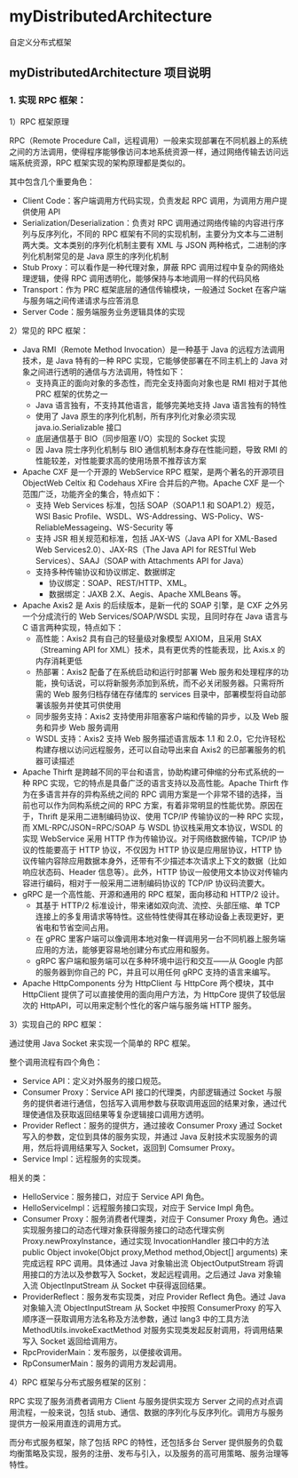 # myDistributedArchitecture
自定义分布式框架

## myDistributedArchitecture 项目说明

### 1. 实现 RPC 框架：

1）RPC 框架原理

RPC（Remote Procedure Call，远程调用）一般来实现部署在不同机器上的系统之间的方法调用，使得程序能够像访问本地系统资源一样，通过网络传输去访问远端系统资源，RPC 框架实现的架构原理都是类似的。

其中包含几个重要角色：

- Client Code：客户端调用方代码实现，负责发起 RPC 调用，为调用方用户提供使用 API
- Serialization/Deserialization：负责对 RPC 调用通过网络传输的内容进行序列与反序列化，不同的 RPC 框架有不同的实现机制，主要分为文本与二进制两大类。文本类别的序列化机制主要有 XML 与 JSON 两种格式，二进制的序列化机制常见的是 Java 原生的序列化机制
- Stub Proxy：可以看作是一种代理对象，屏蔽 RPC 调用过程中复杂的网络处理逻辑，使得 RPC 调用透明化，能够保持与本地调用一样的代码风格
- Transport：作为 PRC 框架底层的通信传输模块，一般通过 Socket 在客户端与服务端之间传递请求与应答消息
- Server Code：服务端服务业务逻辑具体的实现

2）常见的 RPC 框架：

- Java RMI（Remote Method Invocation）是一种基于 Java 的远程方法调用技术，是 Java 特有的一种 RPC 实现，它能够使部署在不同主机上的 Java 对象之间进行透明的通信与方法调用，特性如下：
  - 支持真正的面向对象的多态性，而完全支持面向对象也是 RMI 相对于其他 PRC 框架的优势之一
  - Java 语言独有，不支持其他语言，能够完美地支持 Java 语言独有的特性
  - 使用了 Java 原生的序列化机制，所有序列化对象必须实现 java.io.Serializable 接口
  - 底层通信基于 BIO（同步阻塞 I/O）实现的 Socket 实现
  - 因 Java 院士序列化机制与 BIO 通信机制本身存在性能问题，导致 RMI 的性能较差，对性能要求高的使用场景不推荐该方案
- Apache CXF 是一个开源的 WebService RPC 框架，是两个著名的开源项目 ObjectWeb Celtix 和 Codehaus XFire 合并后的产物。Apache CXF 是一个范围广泛，功能齐全的集合，特点如下：
  - 支持 Web Services 标准，包括 SOAP（SOAP1.1 和 SOAP1.2）规范，WSI Basic Profile、WSDL、WS-Addressing、WS-Policy、WS-ReliableMessageing、WS-Security 等
  - 支持 JSR 相关规范和标准，包括 JAX-WS（Java API for XML-Based Web Services2.0）、JAX-RS（The Java API for RESTful Web Services）、SAAJ（SOAP with Attachments API for Java）
  - 支持多种传输协议和协议绑定、数据绑定
    - 协议绑定：SOAP、REST/HTTP、XML。
    - 数据绑定：JAXB 2.X、Aegis、Apache XMLBeans 等。
- Apache Axis2 是 Axis 的后续版本，是新一代的 SOAP 引擎，是 CXF 之外另一个分成流行的 Web Services/SOAP/WSDL 实现，且同时存在 Java 语言与 C 语言两种实现，特点如下：
  - 高性能：Axis2 具有自己的轻量级对象模型 AXIOM，且采用 StAX（Streaming API for XML）技术，具有更优秀的性能表现，比 Axis.x 的内存消耗更低
  - 热部署：Axis2 配备了在系统启动和运行时部署 Web 服务和处理程序的功能，换句话说，可以将新服务添加到系统，而不必关闭服务器。只需将所需的 Web 服务归档存储在存储库的 services 目录中，部署模型将自动部署该服务并使其可供使用
  - 同步服务支持：Axis2 支持使用非阻塞客户端和传输的异步，以及 Web 服务和异步 Web 服务调用
  - WSDL 支持：Axis2 支持 Web 服务描述语言版本 1.1 和 2.0，它允许轻松构建存根以访问远程服务，还可以自动导出来自 Axis2 的已部署服务的机器可读描述
- Apache Thirft 是跨越不同的平台和语言，协助构建可伸缩的分布式系统的一种 RPC 实现，它的特点是具备广泛的语言支持以及高性能。Apache Thirft 作为在多语言并存的异构系统之间的 RPC 调用方案是一个非常不错的选择，当前也可以作为同构系统之间的 RPC 方案，有着非常明显的性能优势。原因在于，Thrift 是采用二进制编码协议、使用 TCP/IP 传输协议的一种 RPC 实现，而 XML-RPC/JSON=RPC/SOAP 与 WSDL 协议栈采用文本协议，WSDL 的实现 WebService 采用 HTTP 作为传输协议。对于网络数据传输，TCP/IP 协议的性能要高于 HTTP 协议，不仅因为 HTTP 协议是应用层协议，HTTP 协议传输内容除应用数据本身外，还带有不少描述本次请求上下文的数据（比如响应状态码、Header 信息等）。此外，HTTP 协议一般使用文本协议对传输内容进行编码，相对于一般采用二进制编码协议的 TCP/IP 协议码流要大。
- gRPC 是一个高性能、开源和通用的 RPC 框架，面向移动和 HTTP/2 设计。
  - 其基于 HTTP/2 标准设计，带来诸如双向流、流控、头部压缩、单 TCP 连接上的多复用请求等特性。这些特性使得其在移动设备上表现更好，更省电和节省空间占用。
  - 在 gPRC 里客户端可以像调用本地对象一样调用另一台不同机器上服务端应用的方法，能够更容易地创建分布式应用和服务。
  - gRPC 客户端和服务端可以在多种环境中运行和交互——从 Google 内部的服务器到你自己的 PC，并且可以用任何 gRPC 支持的语言来编写。
- Apache HttpComponents 分为 HttpClient 与 HttpCore 两个模块，其中 HttpClient 提供了可以直接使用的面向用户方法，为 HttpCore 提供了较低层次的 HttpAPI，可以用来定制个性化的客户端与服务端 HTTP 服务。

3）实现自己的 RPC 框架：

通过使用 Java Socket 来实现一个简单的 RPC 框架。

整个调用流程有四个角色：

- Service API：定义对外服务的接口规范。
- Consumer Proxy：Service API 接口的代理类，内部逻辑通过 Socket 与服务的提供者进行通信，包括写入调用参数与获取调用返回的结果对象，通过代理使通信及获取返回结果等复杂逻辑接口调用方透明。
- Provider Reflect：服务的提供方，通过接收 Consumer Proxy 通过 Socket 写入的参数，定位到具体的服务实现，并通过 Java 反射技术实现服务的调用，然后将调用结果写入 Socket，返回到 Comsumer Proxy。
- Service Impl：远程服务的实现类。

相关的类：

- HelloService：服务接口，对应于 Service API 角色。
- HelloServiceImpl：远程服务接口实现，对应于 Service Impl 角色。
- Consumer Proxy：服务消费者代理类，对应于 Consumer Proxy 角色。通过实现服务接口的动态代理对象获得服务接口的动态代理实例 Proxy.newProxyInstance，通过实现 InvocationHandler 接口中的方法 public Object invoke(Objct proxy,Method method,Object[] arguments) 来完成远程 RPC 调用。具体通过 Java 对象输出流 ObjectOutputStream 将调用接口的方法以及参数写入 Socket，发起远程调用。之后通过 Java 对象输入流 ObjectInputStream 从 Socket 中获得返回结果。
- ProviderReflect：服务发布实现类，对应 Provider Reflect 角色。通过 Java 对象输入流 ObjectInputStream 从 Socket 中按照 ConsumerProxy 的写入顺序逐一获取调用方法名称及方法参数，通过 lang3 中的工具方法 MethodUtils.invokeExactMethod 对服务实现类发起反射调用，将调用结果写入 Socket 返回给调用方。
- RpcProviderMain：发布服务，以便接收调用。
- RpConsumerMain：服务的调用方发起调用。

4）RPC 框架与分布式服务框架的区别：

RPC 实现了服务消费者调用方 Client 与服务提供实现方 Server 之间的点对点调用流程，一般来说，包括 stub、通信、数据的序列化与反序列化。调用方与服务提供方一般采用直连的调用方式。

而分布式服务框架，除了包括 RPC 的特性，还包括多台 Server 提供服务的负载均衡策略及实现，服务的注册、发布与引入，以及服务的高可用策略、服务治理等特性。
